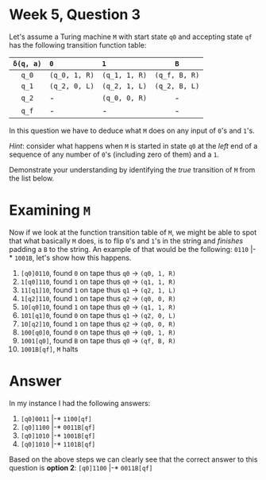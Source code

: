 # Week 5, Question 3

Let's assume a Turing machine `M` with start state `q0` and accepting state `qf` has the following 
transition function table:

|  `δ(q, a)`  |       `0`     |        `1`      |       `B`      |
|:-----------:|:--------------|:----------------|:--------------:|
|   `q_0`     | `(q_0, 1, R)` |  `(q_1, 1, R)`  | `(q_f, B, R)`  |
|   `q_1`     | `(q_2, 0, L)` |  `(q_2, 1, L)`  | `(q_2, B, L)`  |
|   `q_2`     |       -       |  `(q_0, 0, R)`  |        -       |
|   `q_f`     |       -       |         -       |        -       |


In this question we have to deduce what `M` does on any input of `0`'s and `1`'s. 

*Hint*: consider what happens when `M` is started in state `q0` at the *left* end of a sequence of any number 
of `0`'s (including zero of them) and a `1`. 

Demonstrate your understanding by identifying the *true* transition of `M` from the list below.

# Examining `M`

Now if we look at the function transition table of `M`, we might be able to spot that what basically `M` does, is to
flip `0`'s and `1`'s in the string and *finishes* padding a `B` to the string. An example of that would be the 
following: `0110` |-* `1001B`, let's show how this happens.

 1. `[q0]0110`, found `0` on tape thus `q0` → `(q0, 1, R)`
 2. `1[q0]110`, found `1` on tape thus `q0` → `(q1, 1, R)`
 3. `11[q1]10`, found `1` on tape thus `q1` → `(q2, 1, L)`
 4. `1[q2]110`, found `1` on tape thus `q2` → `(q0, 0, R)`
 5. `10[q0]10`, found `1` on tape thus `q0` → `(q1, 1, R)`
 6. `101[q1]0`, found `0` on tape thus `q1` → `(q2, 0, L)`
 7. `10[q2]10`, found `1` on tape thus `q2` → `(q0, 0, R)`
 8. `100[q0]0`, found `0` on tape thus `q0` → `(q0, 1, R)`
 9. `1001[q0]`, found `B` on tape thus `q0` → `(qf, B, R)`
 10. `1001B[qf]`, `M` halts

# Answer

In my instance I had the following answers:

 1. `[q0]0011` |-* `1100[qf]`
 2. `[q0]1100` |-* `0011B[qf]`
 3. `[q0]1010` |-* `1001B[qf]`
 4. `[q0]1010` |-* `1101B[qf]`
 
Based on the above steps we can clearly see that the correct answer to this question is 
**option 2**: `[q0]1100` |-* `0011B[qf]`